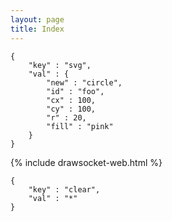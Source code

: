 ```yaml
---
layout: page
title: Index
---
```


```
{
    "key" : "svg",
    "val" : {
        "new" : "circle",
        "id" : "foo",
        "cx" : 100,
        "cy" : 100,
        "r" : 20,
        "fill" : "pink"
    }
}
```

{% include drawsocket-web.html %}

```
{
    "key" : "clear",
    "val" : "*"
}
```

<style>
    .highlight pre:hover {
        background-color: pink !important;
    }

    code {
         background-color: inherit;
    }

    .drawsocket-web {
        height: 400px;
    }
</style>


<script>

    const snippet_code_block = document.querySelectorAll(".highlight");
   
    snippet_code_block.forEach( b => {
        const snippet_code = b.querySelector("code");
        const snippet = JSON.parse(snippet_code.innerHTML);
        b.addEventListener("click", ()=> {
            drawsocket.input(snippet);
        });
    })

</script>